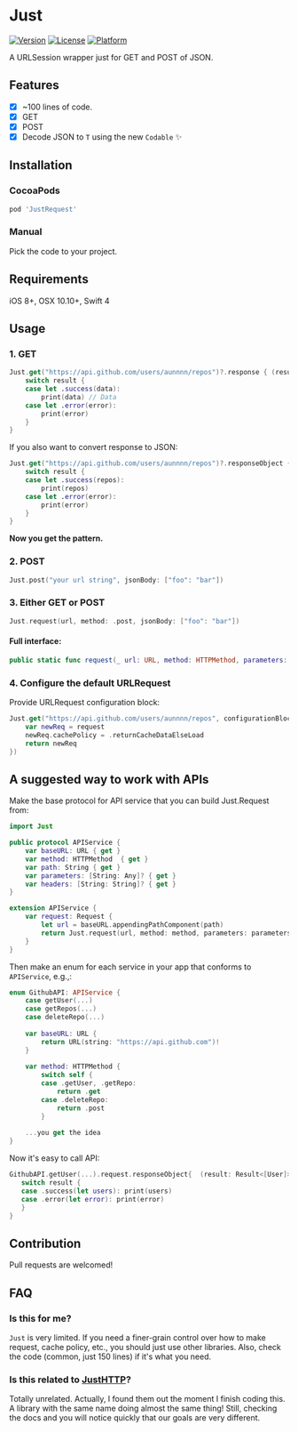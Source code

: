 # Just
[![Version](https://img.shields.io/cocoapods/v/JustRequest.svg?style=flat)](http://cocoapods.org/pods/JustRequest)
[![License](https://img.shields.io/cocoapods/l/JustRequest.svg?style=flat)](http://cocoapods.org/pods/JustRequest)
[![Platform](https://img.shields.io/cocoapods/p/JustRequest.svg?style=flat)](http://cocoapods.org/pods/JustRequest)

A URLSession wrapper just for GET and POST of JSON.

## Features
- [x] ~100 lines of code.
- [x] GET
- [x] POST
- [x] Decode JSON to `T` using the new `Codable` ✨

## Installation
### CocoaPods
```ruby
pod 'JustRequest'
```

### Manual
Pick the code to your project.

## Requirements
iOS 8+, OSX 10.10+, Swift 4

## Usage
### 1. GET
```swift
Just.get("https://api.github.com/users/aunnnn/repos")?.response { (result) in
    switch result {
    case let .success(data):
        print(data) // Data
    case let .error(error):
        print(error)
    }
}
```

If you also want to convert response to JSON:
```swift
Just.get("https://api.github.com/users/aunnnn/repos")?.responseObject { (result: Result<[Repo]>) in
    switch result {
    case let .success(repos):
        print(repos)
    case let .error(error):
        print(error)
    }
}
```

**Now you get the pattern.**

### 2. POST
```swift
Just.post("your url string", jsonBody: ["foo": "bar"])
```

### 3. Either GET or POST
```swift
Just.request(url, method: .post, jsonBody: ["foo": "bar"])
```

#### Full interface:
```swift
public static func request(_ url: URL, method: HTTPMethod, parameters: Parameters?=nil, headers: HTTPHeaders?=nil, configurationBlock: URLRequestConfigurationBlock?=nil) -> Request
```

### 4. Configure the default URLRequest
Provide URLRequest configuration block:
```swift
Just.get("https://api.github.com/users/aunnnn/repos", configurationBlock: { (request: URLRequest) -> URLRequest in
    var newReq = request
    newReq.cachePolicy = .returnCacheDataElseLoad
    return newReq
})
```

## A suggested way to work with APIs
Make the base protocol for API service that you can build Just.Request from: 
```swift
import Just

public protocol APIService {
    var baseURL: URL { get }
    var method: HTTPMethod  { get }
    var path: String { get }
    var parameters: [String: Any]? { get }
    var headers: [String: String]? { get }
}

extension APIService {
    var request: Request {
        let url = baseURL.appendingPathComponent(path)
        return Just.request(url, method: method, parameters: parameters, headers: headers)
    }
}
```
Then make an enum for each service in your app that conforms to `APIService`, e.g.,:
```swift
enum GithubAPI: APIService {
    case getUser(...)
    case getRepos(...)
    case deleteRepo(...)
    
    var baseURL: URL {
        return URL(string: "https://api.github.com")!
    }
    
    var method: HTTPMethod {
        switch self {
        case .getUser, .getRepo: 
            return .get
        case .deleteRepo: 
            return .post
        }
    
    ...you get the idea
}
```

Now it's easy to call API:
```swift
GithubAPI.getUser(...).request.responseObject{  (result: Result<[User]>) in
   switch result {
   case .success(let users): print(users)
   case .error(let error): print(error)
   }
}
```

## Contribution
Pull requests are welcomed!

## FAQ
### Is this for me?
`Just` is very limited. If you need a finer-grain control over how to make request, cache policy, etc., you should just use other libraries. Also, check the code (common, just 150 lines) if it's what you need.

### Is this related to [JustHTTP](https://github.com/JustHTTP/Just)?
Totally unrelated. Actually, I found them out the moment I finish coding this. A library with the same name doing almost the same thing! Still, checking the docs and you will notice quickly that our goals are very different.
